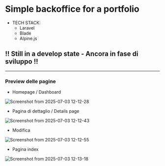 # Simple backoffice for a portfolio

-   TECH STACK:
    -   Laravel
    -   Blade
    -   Alpine.js

## !! Still in a develop state - Ancora in fase di sviluppo !!

---

### Preview delle pagine

- Homepage / Dashboard
    
![Screenshot from 2025-07-03 12-12-28](https://github.com/user-attachments/assets/559cd75f-a04d-4134-94ea-e770f27e9f2b)

- Pagina di dettaglio / Details page

![Screenshot from 2025-07-03 12-12-43](https://github.com/user-attachments/assets/e352e93b-4898-49ea-9cae-a578334bd9ce)

- Modifica

![Screenshot from 2025-07-03 12-12-55](https://github.com/user-attachments/assets/d9d53b0a-1fa4-4b6d-97fc-6d6020eec16e)

- Pagina index

![Screenshot from 2025-07-03 12-13-18](https://github.com/user-attachments/assets/f093943a-d567-4b27-b0f2-3dbe512a2241)
